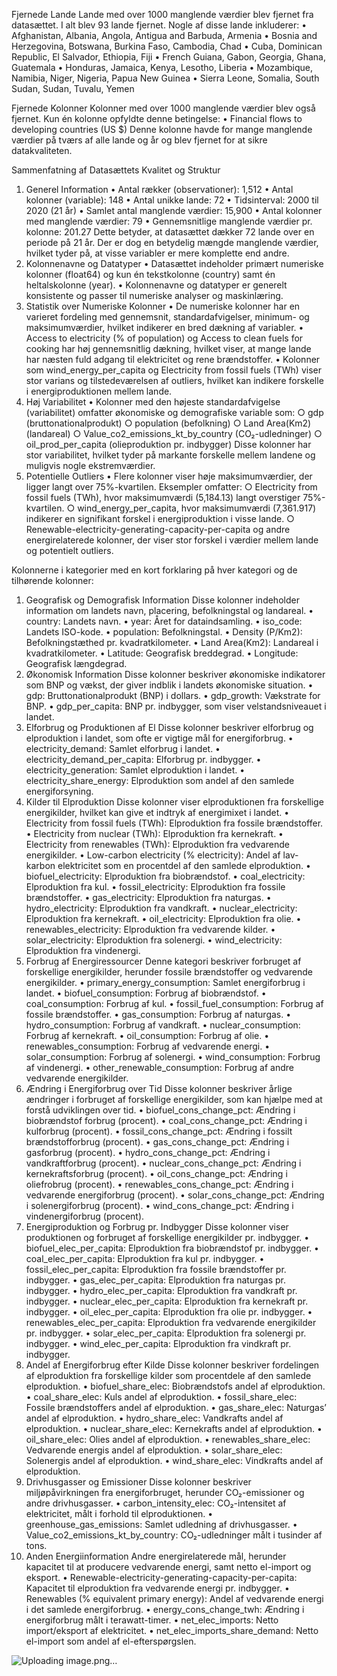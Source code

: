 Fjernede Lande
Lande med over 1000 manglende værdier blev fjernet fra datasættet. I alt blev 93 lande fjernet. Nogle af disse lande inkluderer:
	• Afghanistan, Albania, Angola, Antigua and Barbuda, Armenia
	• Bosnia and Herzegovina, Botswana, Burkina Faso, Cambodia, Chad
	• Cuba, Dominican Republic, El Salvador, Ethiopia, Fiji
	• French Guiana, Gabon, Georgia, Ghana, Guatemala
	• Honduras, Jamaica, Kenya, Lesotho, Liberia
	• Mozambique, Namibia, Niger, Nigeria, Papua New Guinea
	• Sierra Leone, Somalia, South Sudan, Sudan, Tuvalu, Yemen

Fjernede Kolonner
Kolonner med over 1000 manglende værdier blev også fjernet. Kun én kolonne opfyldte denne betingelse:
	• Financial flows to developing countries (US $)
Denne kolonne havde for mange manglende værdier på tværs af alle lande og år og blev fjernet for at sikre datakvaliteten.


Sammenfatning af Datasættets Kvalitet og Struktur
1. Generel Information
	• Antal rækker (observationer): 1,512
	• Antal kolonner (variable): 148
	• Antal unikke lande: 72
	• Tidsinterval: 2000 til 2020 (21 år)
	• Samlet antal manglende værdier: 15,900
	• Antal kolonner med manglende værdier: 79
	• Gennemsnitlige manglende værdier pr. kolonne: 201.27
Dette betyder, at datasættet dækker 72 lande over en periode på 21 år. Der er dog en betydelig mængde manglende værdier, hvilket tyder på, at visse variabler er mere komplette end andre.
2. Kolonnenavne og Datatyper
	• Datasættet indeholder primært numeriske kolonner (float64) og kun én tekstkolonne (country) samt én heltalskolonne (year).
	• Kolonnenavne og datatyper er generelt konsistente og passer til numeriske analyser og maskinlæring.
3. Statistik over Numeriske Kolonner
	• De numeriske kolonner har en varieret fordeling med gennemsnit, standardafvigelser, minimum- og maksimumværdier, hvilket indikerer en bred dækning af variabler.
	• Access to electricity (% of population) og Access to clean fuels for cooking har høj gennemsnitlig dækning, hvilket viser, at mange lande har næsten fuld adgang til elektricitet og rene brændstoffer.
	• Kolonner som wind_energy_per_capita og Electricity from fossil fuels (TWh) viser stor varians og tilstedeværelsen af outliers, hvilket kan indikere forskelle i energiproduktionen mellem lande.
4. Høj Variabilitet
	• Kolonner med den højeste standardafvigelse (variabilitet) omfatter økonomiske og demografiske variable som:
		○ gdp (bruttonationalprodukt)
		○ population (befolkning)
		○ Land Area(Km2) (landareal)
		○ Value_co2_emissions_kt_by_country (CO₂-udledninger)
		○ oil_prod_per_capita (olieproduktion pr. indbygger)
Disse kolonner har stor variabilitet, hvilket tyder på markante forskelle mellem landene og muligvis nogle ekstremværdier.
5. Potentielle Outliers
	• Flere kolonner viser høje maksimumværdier, der ligger langt over 75%-kvartilen. Eksempler omfatter:
		○ Electricity from fossil fuels (TWh), hvor maksimumværdi (5,184.13) langt overstiger 75%-kvartilen.
		○ wind_energy_per_capita, hvor maksimumværdi (7,361.917) indikerer en signifikant forskel i energiproduktion i visse lande.
		○ Renewable-electricity-generating-capacity-per-capita og andre energirelaterede kolonner, der viser stor forskel i værdier mellem lande og potentielt outliers.


Kolonnerne i kategorier med en kort forklaring på hver kategori og de tilhørende kolonner:
1. Geografisk og Demografisk Information
Disse kolonner indeholder information om landets navn, placering, befolkningstal og landareal.
	• country: Landets navn.
	• year: Året for dataindsamling.
	• iso_code: Landets ISO-kode.
	• population: Befolkningstal.
	• Density (P/Km2): Befolkningstæthed pr. kvadratkilometer.
	• Land Area(Km2): Landareal i kvadratkilometer.
	• Latitude: Geografisk breddegrad.
	• Longitude: Geografisk længdegrad.
2. Økonomisk Information
Disse kolonner beskriver økonomiske indikatorer som BNP og vækst, der giver indblik i landets økonomiske situation.
	• gdp: Bruttonationalprodukt (BNP) i dollars.
	• gdp_growth: Vækstrate for BNP.
	• gdp_per_capita: BNP pr. indbygger, som viser velstandsniveauet i landet.
3. Elforbrug og Produktionen af El
Disse kolonner beskriver elforbrug og elproduktion i landet, som ofte er vigtige mål for energiforbrug.
	• electricity_demand: Samlet elforbrug i landet.
	• electricity_demand_per_capita: Elforbrug pr. indbygger.
	• electricity_generation: Samlet elproduktion i landet.
	• electricity_share_energy: Elproduktion som andel af den samlede energiforsyning.
4. Kilder til Elproduktion
Disse kolonner viser elproduktionen fra forskellige energikilder, hvilket kan give et indtryk af energimixet i landet.
	• Electricity from fossil fuels (TWh): Elproduktion fra fossile brændstoffer.
	• Electricity from nuclear (TWh): Elproduktion fra kernekraft.
	• Electricity from renewables (TWh): Elproduktion fra vedvarende energikilder.
	• Low-carbon electricity (% electricity): Andel af lav-karbon elektricitet som en procentdel af den samlede elproduktion.
	• biofuel_electricity: Elproduktion fra biobrændstof.
	• coal_electricity: Elproduktion fra kul.
	• fossil_electricity: Elproduktion fra fossile brændstoffer.
	• gas_electricity: Elproduktion fra naturgas.
	• hydro_electricity: Elproduktion fra vandkraft.
	• nuclear_electricity: Elproduktion fra kernekraft.
	• oil_electricity: Elproduktion fra olie.
	• renewables_electricity: Elproduktion fra vedvarende kilder.
	• solar_electricity: Elproduktion fra solenergi.
	• wind_electricity: Elproduktion fra vindenergi.
5. Forbrug af Energiressourcer
Denne kategori beskriver forbruget af forskellige energikilder, herunder fossile brændstoffer og vedvarende energikilder.
	• primary_energy_consumption: Samlet energiforbrug i landet.
	• biofuel_consumption: Forbrug af biobrændstof.
	• coal_consumption: Forbrug af kul.
	• fossil_fuel_consumption: Forbrug af fossile brændstoffer.
	• gas_consumption: Forbrug af naturgas.
	• hydro_consumption: Forbrug af vandkraft.
	• nuclear_consumption: Forbrug af kernekraft.
	• oil_consumption: Forbrug af olie.
	• renewables_consumption: Forbrug af vedvarende energi.
	• solar_consumption: Forbrug af solenergi.
	• wind_consumption: Forbrug af vindenergi.
	• other_renewable_consumption: Forbrug af andre vedvarende energikilder.
6. Ændring i Energiforbrug over Tid
Disse kolonner beskriver årlige ændringer i forbruget af forskellige energikilder, som kan hjælpe med at forstå udviklingen over tid.
	• biofuel_cons_change_pct: Ændring i biobrændstof forbrug (procent).
	• coal_cons_change_pct: Ændring i kulforbrug (procent).
	• fossil_cons_change_pct: Ændring i fossilt brændstofforbrug (procent).
	• gas_cons_change_pct: Ændring i gasforbrug (procent).
	• hydro_cons_change_pct: Ændring i vandkraftforbrug (procent).
	• nuclear_cons_change_pct: Ændring i kernekraftsforbrug (procent).
	• oil_cons_change_pct: Ændring i oliefrobrug (procent).
	• renewables_cons_change_pct: Ændring i vedvarende energiforbrug (procent).
	• solar_cons_change_pct: Ændring i solenergiforbrug (procent).
	• wind_cons_change_pct: Ændring i vindenergiforbrug (procent).
7. Energiproduktion og Forbrug pr. Indbygger
Disse kolonner viser produktionen og forbruget af forskellige energikilder pr. indbygger.
	• biofuel_elec_per_capita: Elproduktion fra biobrændstof pr. indbygger.
	• coal_elec_per_capita: Elproduktion fra kul pr. indbygger.
	• fossil_elec_per_capita: Elproduktion fra fossile brændstoffer pr. indbygger.
	• gas_elec_per_capita: Elproduktion fra naturgas pr. indbygger.
	• hydro_elec_per_capita: Elproduktion fra vandkraft pr. indbygger.
	• nuclear_elec_per_capita: Elproduktion fra kernekraft pr. indbygger.
	• oil_elec_per_capita: Elproduktion fra olie pr. indbygger.
	• renewables_elec_per_capita: Elproduktion fra vedvarende energikilder pr. indbygger.
	• solar_elec_per_capita: Elproduktion fra solenergi pr. indbygger.
	• wind_elec_per_capita: Elproduktion fra vindkraft pr. indbygger.
8. Andel af Energiforbrug efter Kilde
Disse kolonner beskriver fordelingen af elproduktion fra forskellige kilder som procentdele af den samlede elproduktion.
	• biofuel_share_elec: Biobrændstofs andel af elproduktion.
	• coal_share_elec: Kuls andel af elproduktion.
	• fossil_share_elec: Fossile brændstoffers andel af elproduktion.
	• gas_share_elec: Naturgas’ andel af elproduktion.
	• hydro_share_elec: Vandkrafts andel af elproduktion.
	• nuclear_share_elec: Kernekrafts andel af elproduktion.
	• oil_share_elec: Olies andel af elproduktion.
	• renewables_share_elec: Vedvarende energis andel af elproduktion.
	• solar_share_elec: Solenergis andel af elproduktion.
	• wind_share_elec: Vindkrafts andel af elproduktion.
9. Drivhusgasser og Emissioner
Disse kolonner beskriver miljøpåvirkningen fra energiforbruget, herunder CO₂-emissioner og andre drivhusgasser.
	• carbon_intensity_elec: CO₂-intensitet af elektricitet, målt i forhold til elproduktionen.
	• greenhouse_gas_emissions: Samlet udledning af drivhusgasser.
	• Value_co2_emissions_kt_by_country: CO₂-udledninger målt i tusinder af tons.
10. Anden Energiinformation
Andre energirelaterede mål, herunder kapacitet til at producere vedvarende energi, samt netto el-import og eksport.
	• Renewable-electricity-generating-capacity-per-capita: Kapacitet til elproduktion fra vedvarende energi pr. indbygger.
	• Renewables (% equivalent primary energy): Andel af vedvarende energi i det samlede energiforbrug.
	• energy_cons_change_twh: Ændring i energiforbrug målt i terawatt-timer.
	• net_elec_imports: Netto import/eksport af elektricitet.
	• net_elec_imports_share_demand: Netto el-import som andel af el-efterspørgslen.

![Uploading image.png…]()

